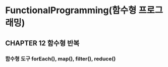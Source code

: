# FunctionalProgramming(함수형 프로그래밍)

## CHAPTER 12 함수형 반복
### 함수형 도구 forEach(), map(), filter(), reduce()
